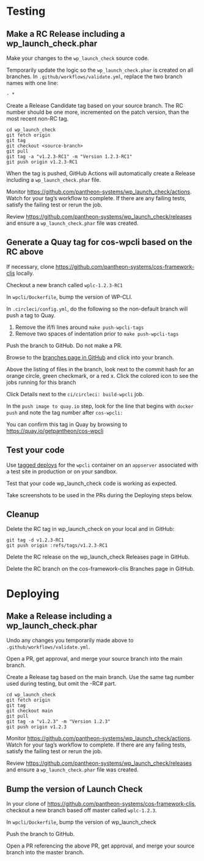# Testing

## Make a RC Release including a wp_launch_check.phar
Make your changes to the `wp_launch_check` source code.

Temporarily update the logic so the `wp_launch_check.phar` is created on all branches. In `.github/workflows/validate.yml`, replace the two branch names with one line:
```
- *
```

Create a Release Candidate tag based on your source branch.  The RC number should be one more, incremented on the patch version, than the most recent non-RC tag.

```
cd wp_launch_check
git fetch origin
git tag
git checkout <source-branch>
git pull
git tag -a "v1.2.3-RC1" -m "Version 1.2.3-RC1"
git push origin v1.2.3-RC1
```
When the tag is pushed, GitHub Actions will automatically create a Release including a `wp_launch_check.phar` file.

Monitor https://github.com/pantheon-systems/wp_launch_check/actions.  Watch for your tag’s workflow to complete.  If there are any failing tests, satisfy the failing test or rerun the job.

Review https://github.com/pantheon-systems/wp_launch_check/releases and ensure a `wp_launch_check.phar` file was created.

## Generate a Quay tag for cos-wpcli based on the RC above

If necessary, clone https://github.com/pantheon-systems/cos-framework-clis locally.

Checkout a new branch called `wplc-1.2.3-RC1`

In `wpcli/Dockerfile`, bump the version of WP-CLI.

In `.circleci/config.yml`, do the following so the non-default branch will push a tag to Quay.
1. Remove the if/fi lines around  `make push-wpcli-tags`
2. Remove two spaces of indentation prior to `make push-wpcli-tags`

Push the branch to GitHub.  Do not make a PR.

Browse to the [branches page in GitHub](https://github.com/pantheon-systems/cos-framework-clis/branches) and click into your branch.

Above the listing of files in the branch, look next to the commit hash for an orange circle, green checkmark, or a red x.  Click the colored icon to see the jobs running for this branch

Click Details next to the `ci/circleci: build-wpcli` job.

In the `push image to quay.io` step, look for the line that begins with `docker push` and note the tag number after `cos-wpcli:`

You can confirm this tag in Quay by browsing to https://quay.io/getpantheon/cos-wpcli

## Test your code

Use [tagged deploys](https://github.com/pantheon-systems/infrastructure/blob/master/docs/tagged-deploys.md) for the `wpcli` container on an `appserver` associated with a test site in production or on your sandbox.

Test that your code wp_launch_check code is working as expected.

Take screenshots to be used in the PRs during the Deploying steps below.

## Cleanup

Delete the RC tag in wp_launch_check on your local and in GitHub:
```
git tag -d v1.2.3-RC1
git push origin :refs/tags/v1.2.3-RC1
```

Delete the RC release on the wp_launch_check Releases page in GitHub.

Delete the RC branch on the cos-framework-clis Branches page in GitHub.

# Deploying

## Make a Release including a wp_launch_check.phar

Undo any changes you temporarily made above to `.github/workflows/validate.yml`.

Open a PR, get approval, and merge your source branch into the main branch.

Create a Release tag based on the main branch.  Use the same tag number used during testing, but omit the -RC# part.
```
cd wp_launch_check
git fetch origin
git tag
git checkout main
git pull
git tag -a "v1.2.3" -m "Version 1.2.3"
git push origin v1.2.3
```
Monitor https://github.com/pantheon-systems/wp_launch_check/actions.  Watch for your tag’s workflow to complete.  If there are any failing tests, satisfy the failing test or rerun the job.

Review https://github.com/pantheon-systems/wp_launch_check/releases and ensure a `wp_launch_check.phar` file was created.

## Bump the version of Launch Check

In your clone of https://github.com/pantheon-systems/cos-framework-clis, checkout a new branch based off master called `wplc-1.2.3`.

In `wpcli/Dockerfile`, bump the version of wp_launch_check

Push the branch to GitHub.

Open a PR referencing the above PR, get approval, and merge your source branch into the master branch.
